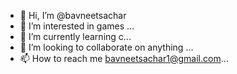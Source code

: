 - 👋 Hi, I’m @bavneetsachar
- 👀 I’m interested in games ...
- 🌱 I’m currently learning c...
- 💞️ I’m looking to collaborate on anything  ...
- 📫 How to reach me bavneetsachar1@gmail.com...

<!---
bavneetsachar/bavneetsachar is a ✨ special ✨ repository because its `README.md` (this file) appears on your GitHub profile.
You can click the Preview link to take a look at your changes.
--->
